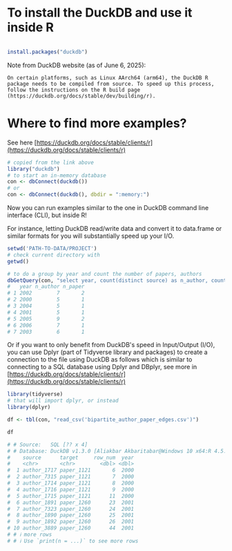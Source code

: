 # To install the DuckDB and use it inside R

```R

install.packages("duckdb")

```

Note from DuckDB website (as of June 6, 2025):

```
On certain platforms, such as Linux AArch64 (arm64), the DuckDB R package needs to be compiled from source. To speed up this process, follow the instructions on the R build page (https://duckdb.org/docs/stable/dev/building/r).

```

# Where to find more examples?

See here [https://duckdb.org/docs/stable/clients/r](https://duckdb.org/docs/stable/clients/r)

```R
# copied from the link above
library("duckdb")
# to start an in-memory database
con <- dbConnect(duckdb())
# or
con <- dbConnect(duckdb(), dbdir = ":memory:")

```

Now you can run examples similar to the one in DuckDB command line interface (CLI), but inside R!

For instance, letting DuckDB read/write data and convert it to data.frame or similar formats for you will substantially speed up your I/O.

```R
setwd('PATH-TO-DATA/PROJECT')
# check current directory with
getwd()

# to do a group by year and count the number of papers, authors
dbGetQuery(con, "select year, count(distinct source) as n_author, count(distinct target) as n_paper from read_parquet('bipartite_author_paper_edges.parquet') group by year;")
#   year n_author n_paper
# 1 2002        7       2
# 2 2000        5       1
# 3 2004        5       1
# 4 2001        5       1
# 5 2005        9       2
# 6 2006        7       1
# 7 2003        6       1

```

Or if you want to only benefit from DuckDB's speed in Input/Output (I/O), you can use Dplyr (part of Tidyverse library and packages) to create a connection to the file using DuckDB as follows which is similar to connecting to a SQL database using Dplyr and DBplyr, see more in [https://duckdb.org/docs/stable/clients/r](https://duckdb.org/docs/stable/clients/r)

```R
library(tidyverse)
# that will import dplyr, or instead
library(dplyr)

df <- tbl(con, "read_csv('bipartite_author_paper_edges.csv')")

df

# # Source:   SQL [?? x 4]
# # Database: DuckDB v1.3.0 [Aliakbar Akbaritabar@Windows 10 x64:R 4.5.0/:memory:]
#    source      target     row_num  year
#    <chr>       <chr>        <dbl> <dbl>
#  1 author_1717 paper_1121       6  2000
#  2 author_7315 paper_1121       7  2000
#  3 author_1714 paper_1121       8  2000
#  4 author_1716 paper_1121       9  2000
#  5 author_1715 paper_1121      11  2000
#  6 author_1891 paper_1260      23  2001
#  7 author_7323 paper_1260      24  2001
#  8 author_1890 paper_1260      25  2001
#  9 author_1892 paper_1260      26  2001
# 10 author_3889 paper_1260      44  2001
# # ℹ more rows
# # ℹ Use `print(n = ...)` to see more rows

```

